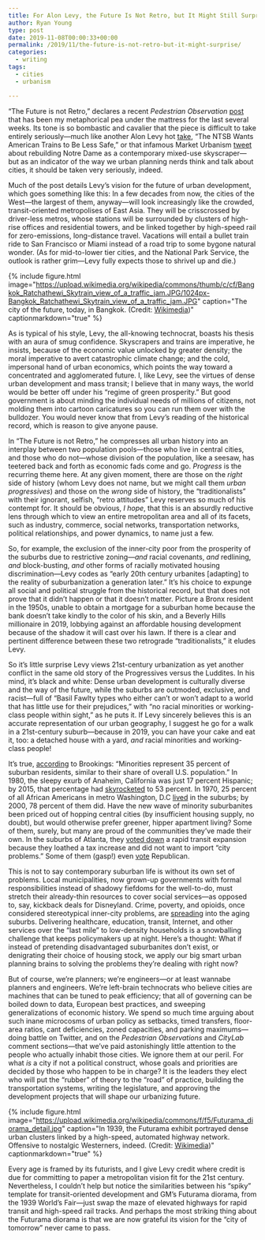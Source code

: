 ```yaml
---
title: For Alon Levy, the Future Is Not Retro, but It Might Still Surprise
author: Ryan Young
type: post
date: 2019-11-08T00:00:33+00:00
permalink: /2019/11/the-future-is-not-retro-but-it-might-surprise/
categories:
  - writing
tags:
  - cities
  - urbanism

---
```

&#8220;The Future is not Retro,&#8221; declares a recent _Pedestrian Observation_ [post](https://pedestrianobservations.com/2019/09/08/the-future-is-not-retro/) that has been my metaphorical pea under the mattress for the last several weeks. Its tone is so bombastic and cavalier that the piece is difficult to take entirely seriously—much like another Alon Levy hot [take](https://pedestrianobservations.com/2019/05/23/the-ntsb-wants-american-trains-to-be-less-safe/), &#8220;The NTSB Wants American Trains to Be Less&nbsp;Safe,&#8221; or that infamous Market Urbanism [tweet](https://twitter.com/marketurbanism/status/1117851199720574982) about rebuilding Notre Dame as a contemporary mixed-use skyscraper—but as an indicator of the way we urban planning nerds think and talk about cities, it should be taken very seriously, indeed.

Much of the post details Levy&#8217;s vision for the future of urban development, which goes something like this: In a few decades from now, the cities of the West—the largest of them, anyway—will look increasingly like the crowded, transit-oriented metropolises of East Asia. They will be crisscrossed by driver-less metros, whose stations will be surrounded by clusters of high-rise offices and residential towers, and be linked together by high-speed rail for zero-emissions, long-distance travel. Vacations will entail a bullet train ride to San Francisco or Miami instead of a road trip to some bygone natural wonder. (As for mid-to-lower tier cities, and the National Park Service, the outlook is rather grim—Levy fully expects those to shrivel up and die.)

<!--more-->

{% include figure.html image="https://upload.wikimedia.org/wikipedia/commons/thumb/c/cf/Bangkok_Ratchathewi_Skytrain_view_of_a_traffic_jam.JPG/1024px-Bangkok_Ratchathewi_Skytrain_view_of_a_traffic_jam.JPG" caption="The city of the future, today, in Bangkok. (Credit: [Wikimedia](https://commons.wikimedia.org/wiki/File:Bangkok_Ratchathewi_Skytrain_view_of_a_traffic_jam.JPG))" captionmarkdown="true" %} 

As is typical of his style, Levy, the all-knowing technocrat, boasts his thesis with an aura of smug confidence. Skyscrapers and trains are imperative, he insists, because of the economic value unlocked by greater density; the moral imperative to avert catastrophic climate change; and the cold, impersonal hand of urban economics, which points the way toward a concentrated and agglomerated future. I, like Levy, see the virtues of dense urban development and mass transit; I believe that in many ways, the world would be better off under his &#8220;regime of green prosperity.&#8221; But good government is about minding the individual needs of millions of citizens, not molding them into cartoon caricatures so you can run them over with the bulldozer. You would never know that from Levy&#8217;s reading of the historical record, which is reason to give anyone pause.

In &#8220;The Future is not Retro,&#8221; he compresses all urban history into an interplay between two population pools—those who live in central cities, and those who do not—whose division of the population, like a seesaw, has teetered back and forth as economic fads come and go. _Progress_ is the recurring theme here. At any given moment, there are those on the _right_ side of history (whom Levy does not name, but we might call them _urban progressives_) and those on the _wrong_ side of history, the &#8220;traditionalists&#8221; with their ignorant, selfish, &#8220;retro attitudes&#8221; Levy reserves so much of his contempt for. It should be obvious, _I hope_, that this is an absurdly reductive lens through which to view an entire metropolitan area and all of its facets, such as industry, commerce, social networks, transportation networks, political relationships, and power dynamics, to name just a few.

So, for example, the exclusion of the inner-city poor from the prosperity of the suburbs due to restrictive zoning—_and_ racial covenants, _and_ redlining, _and_ block-busting, _and_ other forms of racially motivated housing discrimination—Levy codes as &#8220;early 20th century urbanites [adapting] to the reality of suburbanization a generation later.&#8221; It&#8217;s his choice to expunge all social and political struggle from the historical record, but that does not prove that it didn&#8217;t happen or that it doesn&#8217;t matter. Picture a Bronx resident in the 1950s, unable to obtain a mortgage for a suburban home because the bank doesn&#8217;t take kindly to the color of his skin, and a Beverly Hills millionaire in 2019, lobbying against an affordable housing development because of the shadow it will cast over his lawn. If there is a clear and pertinent difference between these two retrograde &#8220;traditionalists,&#8221; it eludes Levy.

So it&#8217;s little surprise Levy views 21st-century urbanization as yet another conflict in the same old story of the Progressives versus the Luddites. In his mind, it&#8217;s black and white: Dense urban development is culturally diverse and the way of the future, while the suburbs are outmoded, exclusive, and racist—full of &#8220;Basil Fawlty types who either can’t or won’t adapt to a world that has little use for their prejudices,&#8221; with &#8220;no racial minorities or working-class people within sight,&#8221; as he puts it. If Levy sincerely believes this is an accurate representation of our urban geography, I suggest he go for a walk in a 21st-century suburb—because in 2019, you can have your cake and eat it, too: a detached house with a yard, _and_ racial minorities and working-class people!

It&#8217;s true, [according](https://www.brookings.edu/assets/posts/wp-uploads/2016/06/0504_census_ethnicity_frey.pdf) to Brookings: &#8220;Minorities represent 35 percent of suburban residents, similar to their share of overall U.S. population.&#8221; In 1980, the sleepy exurb of Anaheim, California was just 17 percent Hispanic; by 2015, that percentage had [skyrocketed](https://www.latimes.com/projects/la-fi-disney-anaheim-city-council/) to 53 percent. In 1970, 25 percent of all African Americans in metro Washington, D.C [lived](https://www.citylab.com/life/2019/11/suburbs-demographic-trends-population-data-immigration/601546/) in the suburbs; by 2000, 78 percent of them did. Have the new wave of minority suburbanites been priced out of hopping central cities (by insufficient housing supply, no doubt), but would otherwise prefer greener, hipper apartment living? Some of them, surely, but many are proud of the communities they&#8217;ve made their own. In the suburbs of Atlanta, they [voted down](https://www.governing.com/topics/transportation-infrastructure/gov-Atlanta-Gwinnett-Transit-Expansion-failed.html) a rapid transit expansion because they loathed a tax increase and did not want to import &#8220;city problems.&#8221; Some of them (gasp!) even [vote](https://www.nytimes.com/2018/07/02/us/colorado-sixth-district-coffman.html) Republican.

This is not to say contemporary suburban life is without its own set of problems. Local municipalities, now grown-up governments with formal responsibilities instead of shadowy fiefdoms for the well-to-do, must stretch their already-thin resources to cover social services—as opposed to, say, kickback deals for Disneyland. Crime, poverty, and opioids, once considered stereotypical inner-city problems, are [spreading](https://www.citylab.com/equity/2017/05/the-new-suburban-crisis/521709/) into the aging suburbs. Delivering healthcare, education, transit, Internet, and other services over the &#8220;last mile&#8221; to low-density households is a snowballing challenge that keeps policymakers up at night. Here&#8217;s a thought: What if instead of pretending disadvantaged suburbanites don&#8217;t exist, or denigrating their choice of housing stock, we apply our big smart urban planning brains to solving the problems they&#8217;re dealing with right now?

But of course, we&#8217;re planners; we&#8217;re engineers—or at least wannabe planners and engineers. We&#8217;re left-brain technocrats who believe cities are machines that can be tuned to peak efficiency; that all of governing can be boiled down to data, European best practices, and sweeping generalizations of economic history. We spend so much time arguing about such inane microcosms of urban policy as setbacks, timed transfers, floor-area ratios, cant deficiencies, zoned capacities, and parking maximums—doing battle on Twitter, and on the _Pedestrian Observations_ and _CityLab_ comment sections—that we&#8217;ve paid astonishingly little attention to the people who actually inhabit those cities. We ignore them at our peril. For what _is_ a city if not a political construct, whose goals and priorities are decided by those who happen to be in charge? It is the leaders they elect who will put the &#8220;rubber&#8221; of theory to the &#8220;road&#8221; of practice, building the transportation systems, writing the legislature, and approving the development projects that will shape our urbanizing future.

{% include figure.html image="https://upload.wikimedia.org/wikipedia/commons/f/f5/Futurama_diorama_detail.jpg" caption="In 1939, the Futurama exhibit portrayed dense urban clusters linked by a high-speed, automated highway network. Offensive to nostalgic Westerners, indeed. (Credit: [Wikimedia](https://commons.wikimedia.org/wiki/File:Futurama_diorama_detail.jpg))" captionmarkdown="true" %} 

Every age is framed by its futurists, and I give Levy credit where credit is due for committing to paper a metropolitan vision fit for the 21st century. Nevertheless, I couldn&#8217;t help but notice the similarities between his &#8220;spiky&#8221; template for transit-oriented development and GM&#8217;s Futurama diorama, from the 1939 World&#8217;s Fair—just swap the maze of elevated highways for rapid transit and high-speed rail tracks. And perhaps the most striking thing about the Futurama diorama is that we are now grateful its vision for the &#8220;city of tomorrow&#8221; never came to pass.